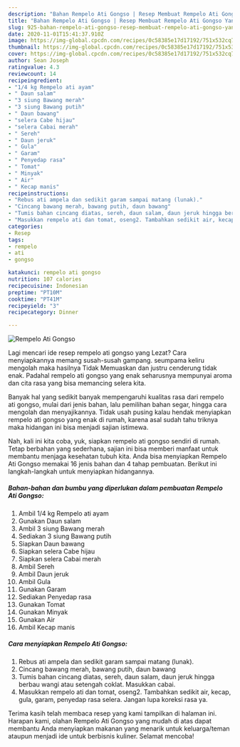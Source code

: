 ```yaml
---
description: "Bahan Rempelo Ati Gongso | Resep Membuat Rempelo Ati Gongso Yang Lezat Sekali"
title: "Bahan Rempelo Ati Gongso | Resep Membuat Rempelo Ati Gongso Yang Lezat Sekali"
slug: 925-bahan-rempelo-ati-gongso-resep-membuat-rempelo-ati-gongso-yang-lezat-sekali
date: 2020-11-01T15:41:37.910Z
image: https://img-global.cpcdn.com/recipes/0c58385e17d17192/751x532cq70/rempelo-ati-gongso-foto-resep-utama.jpg
thumbnail: https://img-global.cpcdn.com/recipes/0c58385e17d17192/751x532cq70/rempelo-ati-gongso-foto-resep-utama.jpg
cover: https://img-global.cpcdn.com/recipes/0c58385e17d17192/751x532cq70/rempelo-ati-gongso-foto-resep-utama.jpg
author: Sean Joseph
ratingvalue: 4.3
reviewcount: 14
recipeingredient:
- "1/4 kg Rempelo ati ayam"
- " Daun salam"
- "3 siung Bawang merah"
- "3 siung Bawang putih"
- " Daun bawang"
- "selera Cabe hijau"
- "selera Cabai merah"
- " Sereh"
- " Daun jeruk"
- " Gula"
- " Garam"
- " Penyedap rasa"
- " Tomat"
- " Minyak"
- " Air"
- " Kecap manis"
recipeinstructions:
- "Rebus ati ampela dan sedikit garam sampai matang (lunak)."
- "Cincang bawang merah, bawang putih, daun bawang"
- "Tumis bahan cincang diatas, sereh, daun salam, daun jeruk hingga berbau wangi atau setengah coklat. Masukkan cabai."
- "Masukkan rempelo ati dan tomat, oseng2. Tambahkan sedikit air, kecap, gula, garam, penyedap rasa selera. Jangan lupa koreksi rasa ya."
categories:
- Resep
tags:
- rempelo
- ati
- gongso

katakunci: rempelo ati gongso 
nutrition: 107 calories
recipecuisine: Indonesian
preptime: "PT10M"
cooktime: "PT41M"
recipeyield: "3"
recipecategory: Dinner

---
```



![Rempelo Ati Gongso](https://img-global.cpcdn.com/recipes/0c58385e17d17192/751x532cq70/rempelo-ati-gongso-foto-resep-utama.jpg)

Lagi mencari ide resep rempelo ati gongso yang Lezat? Cara menyiapkannya memang susah-susah gampang. seumpama keliru mengolah maka hasilnya Tidak Memuaskan dan justru cenderung tidak enak. Padahal rempelo ati gongso yang enak seharusnya mempunyai aroma dan cita rasa yang bisa memancing selera kita.

Banyak hal yang sedikit banyak mempengaruhi kualitas rasa dari rempelo ati gongso, mulai dari jenis bahan, lalu pemilihan bahan segar, hingga cara mengolah dan menyajikannya. Tidak usah pusing kalau hendak menyiapkan rempelo ati gongso yang enak di rumah, karena asal sudah tahu triknya maka hidangan ini bisa menjadi sajian istimewa.




Nah, kali ini kita coba, yuk, siapkan rempelo ati gongso sendiri di rumah. Tetap berbahan yang sederhana, sajian ini bisa memberi manfaat untuk membantu menjaga kesehatan tubuh kita. Anda bisa menyiapkan Rempelo Ati Gongso memakai 16 jenis bahan dan 4 tahap pembuatan. Berikut ini langkah-langkah untuk menyiapkan hidangannya.

<!--inarticleads1-->

##### Bahan-bahan dan bumbu yang diperlukan dalam pembuatan Rempelo Ati Gongso:

1. Ambil 1/4 kg Rempelo ati ayam
1. Gunakan  Daun salam
1. Ambil 3 siung Bawang merah
1. Sediakan 3 siung Bawang putih
1. Siapkan  Daun bawang
1. Siapkan selera Cabe hijau
1. Siapkan selera Cabai merah
1. Ambil  Sereh
1. Ambil  Daun jeruk
1. Ambil  Gula
1. Gunakan  Garam
1. Sediakan  Penyedap rasa
1. Gunakan  Tomat
1. Gunakan  Minyak
1. Gunakan  Air
1. Ambil  Kecap manis




<!--inarticleads2-->

##### Cara menyiapkan Rempelo Ati Gongso:

1. Rebus ati ampela dan sedikit garam sampai matang (lunak).
1. Cincang bawang merah, bawang putih, daun bawang
1. Tumis bahan cincang diatas, sereh, daun salam, daun jeruk hingga berbau wangi atau setengah coklat. Masukkan cabai.
1. Masukkan rempelo ati dan tomat, oseng2. Tambahkan sedikit air, kecap, gula, garam, penyedap rasa selera. Jangan lupa koreksi rasa ya.




Terima kasih telah membaca resep yang kami tampilkan di halaman ini. Harapan kami, olahan Rempelo Ati Gongso yang mudah di atas dapat membantu Anda menyiapkan makanan yang menarik untuk keluarga/teman ataupun menjadi ide untuk berbisnis kuliner. Selamat mencoba!
